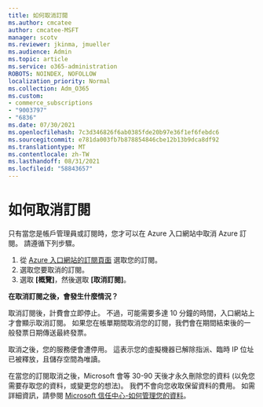 ```yaml
---
title: 如何取消訂閱
ms.author: cmcatee
author: cmcatee-MSFT
manager: scotv
ms.reviewer: jkinma, jmueller
ms.audience: Admin
ms.topic: article
ms.service: o365-administration
ROBOTS: NOINDEX, NOFOLLOW
localization_priority: Normal
ms.collection: Adm_O365
ms.custom:
- commerce_subscriptions
- "9003797"
- "6836"
ms.date: 07/30/2021
ms.openlocfilehash: 7c3d346826f6ab0385fde20b97e36f1ef6febdc6
ms.sourcegitcommit: e781da003fb7b878854846cbe12b13b9dca8df92
ms.translationtype: MT
ms.contentlocale: zh-TW
ms.lasthandoff: 08/31/2021
ms.locfileid: "58843657"
---
```

# <a name="how-to-cancel-a-subscription"></a>如何取消訂閱

只有當您是帳戶管理員或訂閱時，您才可以在 Azure 入口網站中取消 Azure 訂閱。 請遵循下列步驟。

1. 從 [Azure 入口網站的訂閱頁面](https://ms.portal.azure.com/#blade/Microsoft_Azure_Billing/SubscriptionsBlade) 選取您的訂閱。
2. 選取您要取消的訂閱。
3. 選取 **[概覽]**，然後選取 **[取消訂閱]**。

**在取消訂閱之後，會發生什麼情況？**

取消訂閱後，計費會立即停止。 不過，可能需要多達 10 分鐘的時間，入口網站上才會顯示取消訂閱。 如果您在帳單期間取消您的訂閱，我們會在期間結束後的一般發票日期傳送最終發票。

取消之後，您的服務便會遭停用。 這表示您的虛擬機器已解除指派、臨時 IP 位址已被釋放，且儲存空間為唯讀。

在當您的訂閱取消之後，Microsoft 會等 30-90 天後才永久刪除您的資料 (以免您需要存取您的資料，或變更您的想法)。 我們不會向您收取保留資料的費用。 如需詳細資訊，請參閱 [Microsoft 信任中心-如何管理您的資料](https://www.microsoft.com/trust-center/privacy/data-management#leave)。

